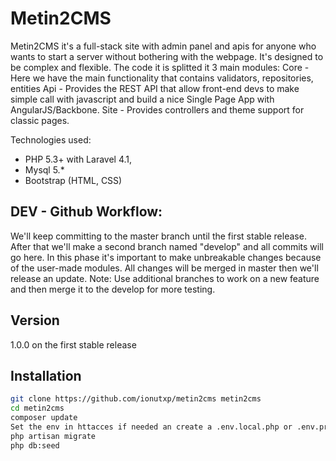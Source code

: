 Metin2CMS
=========

Metin2CMS it's a full-stack site with admin panel and apis for anyone who wants to start a server without bothering with the webpage. It's designed to be complex and flexible.
The code it is splitted it 3 main modules:
Core - Here we have the main functionality that contains validators, repositories, entities
Api - Provides the REST API that allow front-end devs to make simple call with javascript and build a nice Single Page App with AngularJS/Backbone.
Site - Provides controllers and theme support for classic pages.

Technologies used:
  - PHP 5.3+ with Laravel 4.1, 
  - Mysql 5.* 
  - Bootstrap (HTML, CSS)

DEV - Github Workflow:
---
We'll keep committing to the master branch until the first stable release. After that we'll make a second branch named "develop" and all commits will go here. In this phase it's important to make unbreakable changes because of the user-made modules. All changes will be merged in master then we'll release an update.
Note: Use additional branches to work on a new feature and then merge it to the develop for more testing.

Version
----

1.0.0 on the first stable release


Installation
--------------

```sh
git clone https://github.com/ionutxp/metin2cms metin2cms
cd metin2cms
composer update
Set the env in httacces if needed an create a .env.local.php or .env.production.php with database info
php artisan migrate
php db:seed
```
